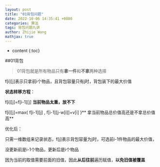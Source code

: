 ```yaml
---
layout: post
title: "01背包问题"
date: 2022-10-06 14:35:41 +0800
categories: 算法
tags: 背包问题九讲
author: Zhijie Wang
mathjax: true
---
```


* content
{:toc}

##01背包
> 01背包就是所有物品只有**拿一件**和**不拿**两种选择

f[i][j]表示只拿前i个物品，且背包容量只有j时，背包装下的最大价值

**状态转移方程**：

f[i][j]=f[i-1][j] **当前物品太重，放不下**

f[i][j]=max{ f[i-1][j] , f[i-1][j-w[i]]+v[i] }** 拿当前物品总价值高还是不拿总价值高**

优化后：

只需一维数组来记录状态，f[j]表示背包容量为j时，可选前i-1件物品的最大价值，

没更新前是i-1个物品，更新后是i个物品

因为当前的取值需要前面的旧值，因此**从后往前**遍历赋值，**以免旧值被覆盖**
